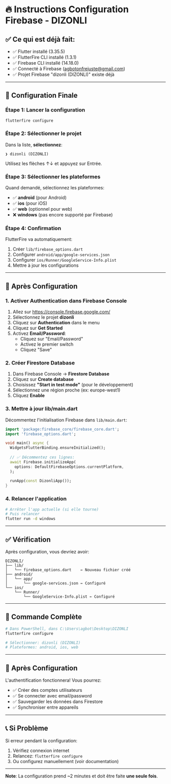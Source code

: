 # 🔥 Instructions Configuration Firebase - DIZONLI

## ✅ Ce qui est déjà fait:

- ✅ Flutter installé (3.35.5)
- ✅ FlutterFire CLI installé (1.3.1)
- ✅ Firebase CLI installé (14.18.0)
- ✅ Connecté à Firebase (agbotonfrejuste@gmail.com)
- ✅ Projet Firebase "dizonli (DIZONLI)" existe déjà

---

## 🎯 Configuration Finale

### Étape 1: Lancer la configuration

```bash
flutterfire configure
```

### Étape 2: Sélectionner le projet

Dans la liste, **sélectionnez**:
```
❯ dizonli (DIZONLI)
```

Utilisez les flèches ↑↓ et appuyez sur Entrée.

### Étape 3: Sélectionner les plateformes

Quand demandé, sélectionnez les plateformes:
- ✅ **android** (pour Android)
- ✅ **ios** (pour iOS)
- ✅ **web** (optionnel pour web)
- ❌ **windows** (pas encore supporté par Firebase)

### Étape 4: Confirmation

FlutterFire va automatiquement:
1. Créer `lib/firebase_options.dart`
2. Configurer `android/app/google-services.json`
3. Configurer `ios/Runner/GoogleService-Info.plist`
4. Mettre à jour les configurations

---

## 🔧 Après Configuration

### 1. Activer Authentication dans Firebase Console

1. Allez sur https://console.firebase.google.com/
2. Sélectionnez le projet **dizonli**
3. Cliquez sur **Authentication** dans le menu
4. Cliquez sur **Get Started**
5. Activez **Email/Password**:
   - Cliquez sur "Email/Password"
   - Activez le premier switch
   - Cliquez "Save"

### 2. Créer Firestore Database

1. Dans Firebase Console → **Firestore Database**
2. Cliquez sur **Create database**
3. Choisissez **"Start in test mode"** (pour le développement)
4. Sélectionnez une région proche (ex: europe-west1)
5. Cliquez **Enable**

### 3. Mettre à jour lib/main.dart

Décommentez l'initialisation Firebase dans `lib/main.dart`:

```dart
import 'package:firebase_core/firebase_core.dart';
import 'firebase_options.dart';

void main() async {
  WidgetsFlutterBinding.ensureInitialized();
  
  // ✅ Décommentez ces lignes:
  await Firebase.initializeApp(
    options: DefaultFirebaseOptions.currentPlatform,
  );
  
  runApp(const DizonliApp());
}
```

### 4. Relancer l'application

```bash
# Arrêter l'app actuelle (si elle tourne)
# Puis relancer
flutter run -d windows
```

---

## ✅ Vérification

Après configuration, vous devriez avoir:

```
DIZONLI/
├── lib/
│   └── firebase_options.dart    ← Nouveau fichier créé
├── android/
│   └── app/
│       └── google-services.json ← Configuré
└── ios/
    └── Runner/
        └── GoogleService-Info.plist ← Configuré
```

---

## 🎯 Commande Complète

```bash
# Dans PowerShell, dans C:\Users\agbot\Desktop\DIZONLI
flutterfire configure

# Sélectionner: dizonli (DIZONLI)
# Plateformes: android, ios, web
```

---

## 🚀 Après Configuration

L'authentification fonctionnera! Vous pourrez:
- ✅ Créer des comptes utilisateurs
- ✅ Se connecter avec email/password
- ✅ Sauvegarder les données dans Firestore
- ✅ Synchroniser entre appareils

---

## 📞 Si Problème

Si erreur pendant la configuration:
1. Vérifiez connexion internet
2. Relancez: `flutterfire configure`
3. Ou configurez manuellement (voir documentation)

---

**Note**: La configuration prend ~2 minutes et doit être faite **une seule fois**.

